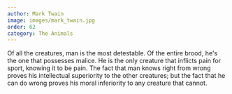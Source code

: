 ```yaml
---
author: Mark Twain
image: images/mark_twain.jpg
order: 62
category: The Animals
---
```


Of all the creatures, man is the most detestable. Of the entire brood, he's the one that possesses malice. He is the only creature that inflicts pain for sport, knowing it to be pain. The fact that man knows right from wrong proves his intellectual superiority to the other creatures; but the fact that he can do wrong proves his moral inferiority to any creature that cannot.
